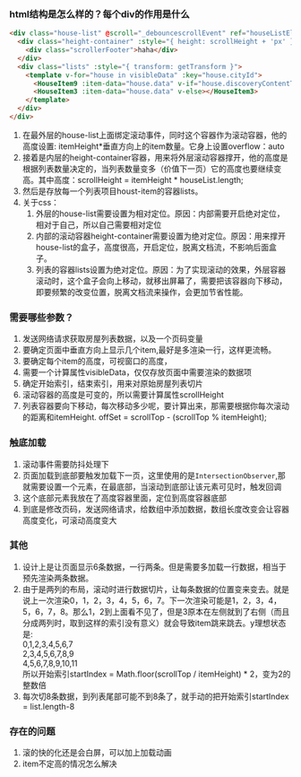 ### html结构是怎么样的？每个div的作用是什么

```html
<div class="house-list" @scroll="_debouncescrollEvent" ref="houseListElement">
  <div class="height-container" :style="{ height: scrollHeight + 'px' }">
    <div class="scrollerFooter">haha</div>
  </div>
  <div class="lists" :style="{ transform: getTransform }">
    <template v-for="house in visibleData" :key="house.cityId">
      <HouseItem9 :item-data="house.data" v-if="house.discoveryContentType === 9"></HouseItem9>
      <HouseItem3 :item-data="house.data" v-else></HouseItem3>
    </template>
  </div>
</div>
```

1. 在最外层的house-list上面绑定滚动事件，同时这个容器作为滚动容器，他的高度设置: itemHeight\*垂直方向上的item数量。它身上设置overflow：auto
2. 接着是内层的height-container容器，用来将外层滚动容器撑开，他的高度是根据列表数量决定的，当列表数量变多（价值下一页）它的高度也要继续变高。其中高度：scrollHeight = itemHeight \* houseList.length;
3. 然后是存放每一个列表项目houst-item的容器lists。
4. 关于css：
   1. 外层的house-list需要设置为相对定位。原因：内部需要开启绝对定位，相对于自己，所以自己需要相对定位
   2. 内部的滚动容器height-container需要设置为绝对定位。原因：用来撑开house-list的盒子，高度很高，开启定位，脱离文档流，不影响后面盒子。
   3. 列表的容器lists设置为绝对定位。原因：为了实现滚动的效果，外层容器滚动时，这个盒子会向上移动，就移出屏幕了，需要把该容器向下移动，即要频繁的改变位置，脱离文档流来操作，会更加节省性能。

### 需要哪些参数？

1. 发送网络请求获取房屋列表数据，以及一个页码变量
2. 要确定页面中垂直方向上显示几个item,最好是多渲染一行，这样更流畅。
3. 要确定每个item的高度，可视窗口的高度，
4. 需要一个计算属性visibleData，仅仅存放页面中需要渲染的数据项
5. 确定开始索引，结束索引，用来对原始房屋列表切片
6. 滚动容器的高度是可变的，所以需要计算属性scrollHeight
7. 列表容器要向下移动，每次移动多少呢，要计算出来，那需要根据你每次滚动的距离和itemHeight. offSet = scrollTop - (scrollTop % itemHeight);

### 触底加载

1. 滚动事件需要防抖处理下
2. 页面加载到底部要触发加载下一页，这里使用的是`IntersectionObserver`,那就需要设置一个元素，在最底部，当滚动到底部让该元素可见时，触发回调
3. 这个底部元素我放在了高度容器里面，定位到高度容器底部
4. 到底是修改页码，发送网络请求，给数组中添加数据，数组长度改变会让容器高度变化，可滚动高度变大

### 其他

1. 设计上是让页面显示6条数据，一行两条。但是需要多加载一行数据，相当于预先渲染两条数据。
2. 由于是两列的布局，滚动时进行数据切片，让每条数据的位置变来变去。就是说上一次渲染0，1，2，3，4，5，6，7。下一次渲染可能是1，2，3，4，5，6，7，8。那么1，2到上面看不见了，但是3原本在左侧就到了右侧（而且分成两列时，取到这样的索引没有意义）就会导致item跳来跳去。y理想状态是:  
   0,1,2,3,4,5,6,7  
   2,3,4,5,6,7,8,9  
   4,5,6,7,8,9,10,11  
   所以开始索引startIndex = Math.floor(scrollTop / itemHeight) \* 2，变为2的整数倍
3. 每次切8条数据，到列表尾部可能不到8条了，就手动的把开始索引startIndex = list.length-8

### 存在的问题

1. 滚的快的化还是会白屏，可以加上加载动画
2. item不定高的情况怎么解决
